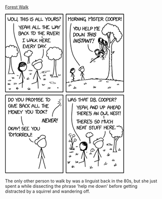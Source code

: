 [Forest Walk](https://xkcd.com/2498)

![Forest Walk](./random_comic.png)

The only other person to walk by was a linguist back in the 80s, but she just spent a while dissecting the phrase 'help me down' before getting distracted by a squirrel and wandering off.

